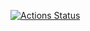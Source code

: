 [![Actions Status](https://github.com/hexlet-boilerplates/nodejs-package/workflows/Node.js%20CI/badge.svg)](https://github.com/ScreamStarIT/hexlet-jest/actions)
